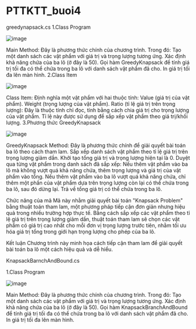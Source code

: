 # PTTKTT_buoi4
greedynapsack.cs
1.Class Program

![image](https://github.com/user-attachments/assets/d47e82ea-bf07-4298-b74f-ca1a7b25a56b)

Main Method: Đây là phương thức chính của chương trình. Trong đó:
Tạo một danh sách các vật phẩm với giá trị và trọng lượng tương ứng.
Xác định khả năng chứa của ba lô (ở đây là 50).
Gọi hàm GreedyKnapsack để tính giá trị tối đa có thể chứa trong ba lô với danh sách vật phẩm đã cho.
In giá trị tối đa lên màn hình.
2.Class Item

![image](https://github.com/user-attachments/assets/29ba4f04-4414-40da-beb6-aa50e12985a1)

Class Item: Định nghĩa một vật phẩm với hai thuộc tính:
Value (giá trị của vật phẩm).
Weight (trọng lượng của vật phẩm).
Ratio (tỉ lệ giá trị trên trọng lượng): Đây là thuộc tính chỉ đọc, tính bằng cách chia giá trị cho trọng lượng của vật phẩm. Tỉ lệ này được sử dụng để sắp xếp vật phẩm theo giá trị/khối lượng.
3.Phương thức GreedyKnapsack

![image](https://github.com/user-attachments/assets/4fca8844-4254-49f8-a48b-c3ed53aae007)

GreedyKnapsack Method: Đây là phương thức chính để giải quyết bài toán ba lô theo cách tham lam.
Sắp xếp danh sách vật phẩm theo tỉ lệ giá trị trên trọng lượng giảm dần.
Khởi tạo tổng giá trị và trọng lượng hiện tại là 0.
Duyệt qua từng vật phẩm trong danh sách đã sắp xếp:
Nếu thêm vật phẩm vào ba lô mà không vượt quá khả năng chứa, thêm trọng lượng và giá trị của vật phẩm vào tổng.
Nếu thêm vật phẩm vào ba lô vượt quá khả năng chứa, chỉ thêm một phần của vật phẩm dựa trên trọng lượng còn lại có thể chứa trong ba lô, sau đó dừng lại.
Trả về tổng giá trị có thể chứa trong ba lô.

Chức năng của mã
Mã này nhằm giải quyết bài toán "Knapsack Problem" bằng thuật toán tham lam, một phương pháp tiếp cận đơn giản nhưng hiệu quả trong nhiều trường hợp thực tế. Bằng cách sắp xếp các vật phẩm theo tỉ lệ giá trị trên trọng lượng giảm dần, thuật toán tham lam sẽ chọn các vật phẩm có giá trị cao nhất cho mỗi đơn vị trọng lượng trước tiên, nhằm tối ưu hóa giá trị tổng trong giới hạn trọng lượng cho phép của ba lô.

Kết luận
Chương trình này minh họa cách tiếp cận tham lam để giải quyết bài toán ba lô một cách hiệu quả và dễ hiểu. 



KnapsackBarnchAndBound.cs

1.Class Program

![image](https://github.com/user-attachments/assets/e3568ff5-4fe4-410a-a9d3-ae44fdfbdd43)

Main Method: Đây là phương thức chính của chương trình. Trong đó:
Tạo một danh sách các vật phẩm với giá trị và trọng lượng tương ứng.
Xác định khả năng chứa của ba lô (ở đây là 50).
Gọi hàm KnapsackBranchAndBound để tính giá trị tối đa có thể chứa trong ba lô với danh sách vật phẩm đã cho.
In giá trị tối đa lên màn hình.


